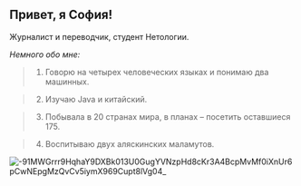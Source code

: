 ## Привет, я София! ##


Журналист и переводчик, студент Нетологии.

*Немного обо мне:*

> 1. Говорю на четырех человеческих языках и понимаю два машинных.

> 2. Изучаю Java и китайский.

> 3. Побывала в 20 странах мира, в планах – посетить оставшиеся 175.

> 4. Воспитываю двух аляскинских маламутов.


![-91MWGrrr9HqhaY9DXBk013U0GugYVNzpHd8cKr3A4BcpMvMf0iXnUr6pCwNEpgMzQvCv5iymX969Cupt8lVg04_](https://github.com/user-attachments/assets/15b2cc0d-a370-4342-9cba-bebdb8df6a65)

